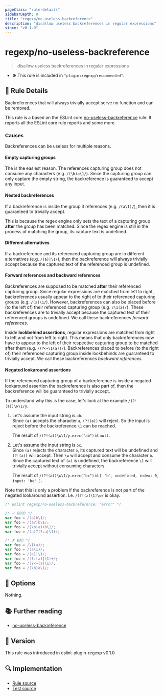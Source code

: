 ```yaml
---
pageClass: "rule-details"
sidebarDepth: 0
title: "regexp/no-useless-backreference"
description: "disallow useless backreferences in regular expressions"
since: "v0.1.0"
---
```

# regexp/no-useless-backreference

> disallow useless backreferences in regular expressions

- :gear: This rule is included in `"plugin:regexp/recommended"`.

## :book: Rule Details

Backreferences that will always trivially accept serve no function and can be removed.

This rule is a based on the ESLint core [no-useless-backreference] rule. It reports all the ESLint core rule reports and some more.

### Causes

Backreferences can be useless for multiple reasons.

#### Empty capturing groups

The is the easiest reason. The references capturing group does not consume any characters (e.g. `/(\b)a\1/`). Since the capturing group can only capture the empty string, the backreference is guaranteed to accept any input.

#### Nested backreferences

If a backreference is inside the group it references (e.g. `/(a\1)/`), then it is guaranteed to trivially accept.

This is because the regex engine only sets the text of a capturing group **after** the group has been matched. Since the regex engine is still in the process of matching the group, its capture text is undefined.

#### Different alternatives

If a backreference and its referenced capturing group are in different alternatives (e.g. `/(a)|\1/`), then the backreference will always trivially accept because the captured text of the referenced group is undefined.

#### Forward references and backward references

Backreferences are supposed to be matched **after** their referenced capturing group. Since regular expressions are matched from left to right, backreferences usually appear to the right of to their referenced capturing groups (e.g. `/(a)\1/`). However, backreferences can also be placed before (to the left of) their referenced capturing group (e.g. `/\1(a)/`). These backreferences are to trivially accept because the captured text of their referenced groups is undefined. We call these backreferences _forward references_.

Inside **lookbehind assertions**, regular expressions are matched from right to left and not from left to right. This means that only backreferences now have to appear to the left of their respective capturing group to be matched after them (e.g. `/(?<=\1(a))/`). Backreferences placed to before (to the right of) their referenced capturing group inside lookbehinds are guaranteed to trivially accept. We call these backreferences _backward references_.

#### Negated lookaround assertions

If the referenced capturing group of a backreference is inside a negated lookaround assertion the backreference is also part of, then the backreference will be guaranteed to trivially accept.

To understand why this is the case, let's look at the example `/(?!(a))\w\1/y`.

1. Let's assume the input string is `ab`. <br>
   Since `(a)` accepts the character `a`, `(?!(a))` will reject. So the input is reject before the backreference `\1` can be reached.

   The result of `/(?!(a))\w\1/y.exec("ab")` is `null`.
2. Let's assume the input string is `bc`. <br>
   Since `(a)` rejects the character `b`, its captured text will be undefined and `(?!(a))` will accept. Then `\w` will accept and consume the character `b`. Since the captured text of `(a)` is undefined, the backreference `\1` will trivially accept without consuming characters.

   The result of `/(?!(a))\w\1/y.exec("bc")` is `[ 'b', undefined, index: 0, input: 'bc' ]`.

Note that this is only a problem if the backreference is not part of the negated lookaround assertion. I.e. `/(?!(a)\1)\w/` is okay.

<eslint-code-block>

```js
/* eslint regexp/no-useless-backreference: "error" */

/* ✓ GOOD */
var foo = /(a)b\1/;
var foo = /(a?)b\1/;
var foo = /(\b|a)+b\1/;
var foo = /(a)?(?:a|\1)/;

/* ✗ BAD */
var foo = /\1(a)/;
var foo = /(a\1)/;
var foo = /(a)|\1/;
var foo = /(?:(a)|\1)+/;
var foo = /(?<=(a)\1)/;
var foo = /(\b)a\1/;
```

</eslint-code-block>

## :wrench: Options

Nothing.

## :books: Further reading

- [no-useless-backreference]

[no-useless-backreference]: https://eslint.org/docs/rules/no-useless-backreference

## :rocket: Version

This rule was introduced in eslint-plugin-regexp v0.1.0

## :mag: Implementation

- [Rule source](https://github.com/ota-meshi/eslint-plugin-regexp/blob/master/lib/rules/no-useless-backreference.ts)
- [Test source](https://github.com/ota-meshi/eslint-plugin-regexp/blob/master/tests/lib/rules/no-useless-backreference.ts)
